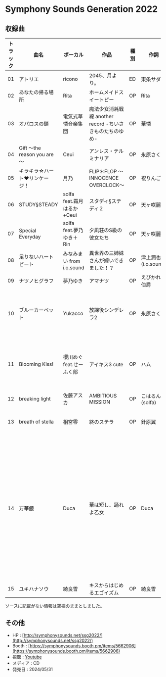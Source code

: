 # Symphony Sounds Generation 2022

## 収録曲

| トラック | 曲名 | ボーカル | 作品 | 種別 | 作詞 | 作曲 | 編曲 | その他 | 年 |
|---|---|---|---|---|---|---|---|---|---|
| 01 | アトリエ | ricono | 2045、月より。 | ED | 東条サダヲ | 東条サダヲ | 東条サダヲ | Guitar：ChangNao |  | 
| 02 | あなたの帰る場所 | Rita | ホームメイドスイートピー | OP | Rita | Blueberry&Yogurt | Blueberry&Yogurt |  |  |
| 03 | オパロスの鎖 | 電気式華憐音楽集団 | 魔法少女消耗戦線 another record -ちいさきものたちのゆめ- | OP | 華憐 | Gaku | Gaku・弐式 |  |  |
| 04 | Gift ～the reason you are～ | Ceui | アンレス・テルミナリア | OP | 永原さくら | 青木宏憲(HANO) | 青木宏憲(HANO) | Strings Arrangement：山本慶太朗 |  |
| 05 | キラキラ☆ハート♥リンケージ！ | 月乃 | FLIP＊FLOP 〜INNOCENCE OVERCLOCK〜 | OP | 祝りんご | 山口たこ | 山口たこ |  |  |
| 06 | STUDY§STEADY | solfa feat.霜月はるか+Ceui | スタディ§ステディ２ | OP | 天ヶ咲麗 | 橋咲透 | 橋咲透 |  |  |
| 07 | Special Everyday | solfa feat.夢乃ゆき＋Rin | 夕凪荘のS級の彼女たち | OP | 天ヶ咲麗 | 橋咲透 | 橋咲透 |  |  |
| 08 | 足りないハートビート | みなみまい from i.o.sound | 異世界の三姉妹さんが嫁いできました！？ | OP | 津上潤也(i.o.sound) | 津上潤也(i.o.sound) | ごわつき丸(i.o.sound) |  |  |
| 09 | ナツノヒグラフ | 夢乃ゆき | アマナツ | OP | えびかれー伯爵 | えびかれー伯爵 | えびかれー伯爵 |  |  |
| 10 | ブルーカーペット | Yukacco | 放課後シンデレラ2 | OP | 永原さくら | A-DASH | A-DASH | 音楽制作：SONO MAKERS<br>Guitar：A-DASH<br>Bass：A-DASH |  |
| 11 | Blooming Kiss! | 櫻川めぐ feat.せーふく部 | アイキス3 cute | OP | ハム | ハム | ハム | Guitar：ツガハルカ<br>Bass：元木 健太<br>Recording Engineer＆Edit：神灼爺 |  |
| 12 | breaking light | 佐藤アスカ | AMBITIOUS MISSION | OP | こはるん(solfa) | 高瀬一矢 | 高瀬一矢 |  |  |
| 13 | breath of stella | 相宮零 | 終のステラ | OP | 針原翼 | 針原翼 | 棚橋EDDYテルアキ (Evergreen Leland Studio) | エンジニアリング：吉井雅弘 (Evergreen Leland Studio) |  |
| 14 | 万華鏡 | Duca | 華は短し、踊れよ乙女 | OP | Duca | ANZIE | ANZIE | Guitar　鈴木ぷよ<br>Piano,other instruments　ANZIE<br>Recording Engineer　三原典子<br>Mixing Engineer　土井潤一<br>Recorded at MB-ONE studio<br>Mixed at MB-ONE studio<br>Director　土井潤一<br>Sound Producer　土井潤一 |  |
| 15 | ユキハナソウ | 綺良雪 | キスからはじめるエゴイズム | OP | 綺良雪 | 水城新人 | 水城新人 |  |  |

ソースに記載がない情報は空欄のままとしました。 

## その他

- HP : [http://symphonysounds.net/ssg2022/](http://symphonysounds.net/ssg2022/)
- Booth : [https://symphonysounds.booth.pm/items/5662906](https://symphonysounds.booth.pm/items/5662906)
- 視聴 : [Youtube](https://youtu.be/Mq0sXbd-dN0)
- メディア : CD
- 発売日 : 2024/05/31
